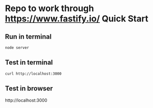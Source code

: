 # Repo to work through https://www.fastify.io/ Quick Start

## Run in terminal
```
node server
```

## Test in terminal
```
curl http://localhost:3000
```

## Test in browser
http://localhost:3000